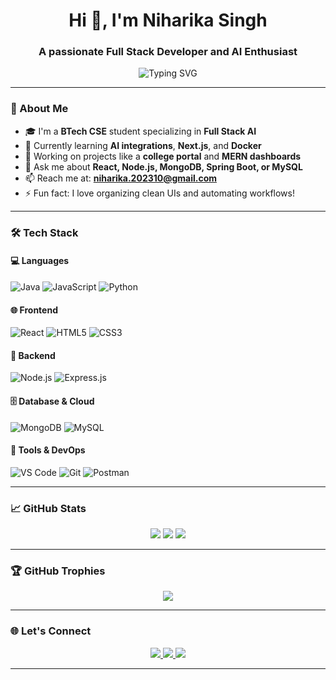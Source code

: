 <h1 align="center">Hi 👋, I'm Niharika Singh</h1>
<h3 align="center">A passionate Full Stack Developer and AI Enthusiast</h3>

<p align="center">
  <img src="https://readme-typing-svg.demolab.com?font=Fira+Code&pause=1000&center=true&width=435&lines=Full+Stack+Web+Developer;MERN+Stack+%F0%9F%94%A5;AI+%7C+ML+Learner+%F0%9F%A7%96;Open+Source+Contributor+%F0%9F%92%9A" alt="Typing SVG" />
</p>

---

### 🌟 About Me

- 🎓 I'm a **BTech CSE** student specializing in **Full Stack AI**
- 🌱 Currently learning **AI integrations**, **Next.js**, and **Docker**
- 💼 Working on projects like a **college portal** and **MERN dashboards**
- 💬 Ask me about **React, Node.js, MongoDB, Spring Boot, or MySQL**
- 📫 Reach me at: **niharika.202310@gmail.com**
- ⚡ Fun fact: I love organizing clean UIs and automating workflows!

---

### 🛠️ Tech Stack

#### 💻 Languages
![Java](https://img.shields.io/badge/Java-ED8B00?style=flat&logo=java&logoColor=white)
![JavaScript](https://img.shields.io/badge/JavaScript-F7DF1E?style=flat&logo=javascript&logoColor=black)
![Python](https://img.shields.io/badge/Python-3776AB?style=flat&logo=python&logoColor=white)

#### 🌐 Frontend
![React](https://img.shields.io/badge/React-20232A?style=flat&logo=react&logoColor=61DAFB)
![HTML5](https://img.shields.io/badge/HTML5-E34F26?style=flat&logo=html5&logoColor=white)
![CSS3](https://img.shields.io/badge/CSS3-1572B6?style=flat&logo=css3&logoColor=white)

#### 🔧 Backend
![Node.js](https://img.shields.io/badge/Node.js-339933?style=flat&logo=nodedotjs&logoColor=white)
![Express.js](https://img.shields.io/badge/Express.js-000000?style=flat&logo=express&logoColor=white)

#### 🗄️ Database & Cloud
![MongoDB](https://img.shields.io/badge/MongoDB-4EA94B?style=flat&logo=mongodb&logoColor=white)
![MySQL](https://img.shields.io/badge/MySQL-005C84?style=flat&logo=mysql&logoColor=white)

#### 🔧 Tools & DevOps
![VS Code](https://img.shields.io/badge/VS%20Code-007ACC?style=flat&logo=visual-studio-code&logoColor=white)
![Git](https://img.shields.io/badge/Git-F05032?style=flat&logo=git&logoColor=white)
![Postman](https://img.shields.io/badge/Postman-FF6C37?style=flat&logo=postman&logoColor=white)

---

### 📈 GitHub Stats

<p align="center">
  <img src="https://github-profile-summary-cards.vercel.app/api/cards/profile-details?username=N1har1ka&theme=dracula" />
  <img src="https://github-readme-stats.vercel.app/api?username=N1har1ka&show_icons=true&theme=tokyonight" />
  <img src="https://github-readme-streak-stats.herokuapp.com/?user=N1har1ka&theme=radical" />
</p>

---

### 🏆 GitHub Trophies

<p align="center">
  <img src="https://github-profile-trophy.vercel.app/?username=N1har1ka&theme=algolia&no-bg=true&no-frame=true&row=2&column=4" />
</p>

---

### 🌐 Let's Connect

<p align="center">
  <a href="https://linkedin.com/in/niharika-singh-07a34824a/" target="_blank">
    <img src="https://img.shields.io/badge/LinkedIn-blue?style=flat&logo=linkedin" />
  </a>
  <a href="mailto:niharika.202310@gmail.com">
    <img src="https://img.shields.io/badge/Gmail-D14836?style=flat&logo=gmail&logoColor=white" />
  </a>
  <a href="https://github.com/N1har1ka" target="_blank">
    <img src="https://img.shields.io/badge/GitHub-black?style=flat&logo=github" />
  </a>
</p>

---

<!-- Feel free to customize anything you like! -->
